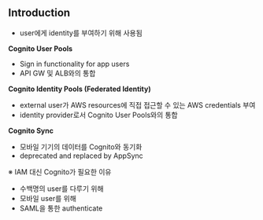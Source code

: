 ## Introduction

- user에게 identity를 부여하기 위해 사용됨

**Cognito User Pools**

- Sign in functionality for app users
- API GW 및 ALB와의 통합

**Cognito Identity Pools (Federated Identity)**

- external user가 AWS resources에 직접 접근할 수 있는 AWS credentials 부여
- identity provider로서 Cognito User Pools와의 통합

**Cognito Sync**

- 모바일 기기의 데이터를 Cognito와 동기화
- deprecated and replaced by AppSync

※ IAM 대신 Cognito가 필요한 이유

- 수백명의 user를 다루기 위해
- 모바일 user를 위해
- SAML을 통한 authenticate
